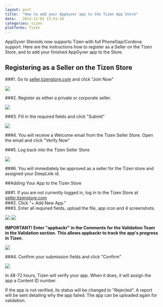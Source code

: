 ```yaml
---
layout: post
title:  "How to add your AppGyver app to the Tizen App Store"
date:   2013-12-02 13:51:34
categories: tizen
platforms: Tizen
---
```


AppGyver Steroids now supports Tizen with full PhoneGap/Cordova support. Here are the instructions how to register as a Seller on the Tizen Store, and to add your finished AppGyver app to the Store.

## Registering as a Seller on the Tizen Store

###1. Go to [seller.tizenstore.com][tizen-store] and click "Join Now"

<img src="/steroids/images/ios_build/tizen_store_step_1.png">

###2. Register as either a private or corporate seller.

<img src="/steroids/images/ios_build/tizen_store_step_2.png">

###3. Fill in the required fields and click "Submit"

<img src="/steroids/images/ios_build/tizen_store_step_3.png">

###4. You will receive a Welcome email from the Tizen Seller Store. Open the email and click "Verify Now"

###5. Log back into the Tizen Seller Store

<img src="/steroids/images/ios_build/tizen_store_step_4.png">

###6. You will immediately be approved as a seller for the Tizen store and assigned your DeepLink id.

##Adding Your App to the Tizen Store

###1. If you are not currently logged in, log in to the Tizen Store at [seller.tizenstore.com][tizen-store]<br>
###2. Click "+ Add New App."<br>
###3. Enter all required fields, upload the file, app icon and 4 screenshots.

<img src="/steroids/images/ios_build/tizen_store_step_5.png">

<img src="/steroids/images/ios_build/tizen_store_step_6.png">

__IMPORTANT! Enter "appbackr" in the Comments for the Validation Team in the Validation section. This allows appbackr to track the app's progress in Tizen.__

<img src="/steroids/images/ios_build/tizen_store_step_7.png">

###4. Confirm your submission fields and click "Confirm"

<img src="/steroids/images/ios_build/tizen_store_step_8.png">

In 48-72 hours, Tizen will verify your app. When it does, it will assign the app a Content ID number.

If the app is not verified, its status will be changed to "Rejected". A report will be sent detailing why the app failed. The app can be uploaded again for validation.

[tizen-store]: http://seller.tizenstore.com/
